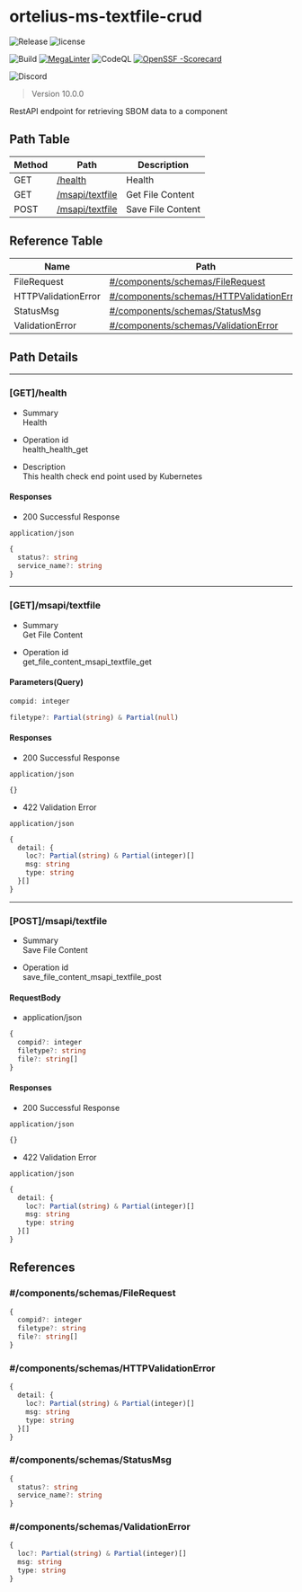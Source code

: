 # ortelius-ms-textfile-crud
![Release](https://img.shields.io/github/v/release/ortelius/ms-textfile-crud?sort=semver)
![license](https://img.shields.io/github/license/ortelius/.github)

![Build](https://img.shields.io/github/actions/workflow/status/ortelius/ms-textfile-crud/build-push-chart.yml)
[![MegaLinter](https://github.com/ortelius/ms-textfile-crud/workflows/MegaLinter/badge.svg?branch=main)](https://github.com/ortelius/ms-textfile-crud/actions?query=workflow%3AMegaLinter+branch%3Amain)
![CodeQL](https://github.com/ortelius/ms-textfile-crud/workflows/CodeQL/badge.svg)
[![OpenSSF
-Scorecard](https://api.securityscorecards.dev/projects/github.com/ortelius/ms-textfile-crud/badge)](https://api.securityscorecards.dev/projects/github.com/ortelius/ms-textfile-crud)

![Discord](https://img.shields.io/discord/722468819091849316)

> Version 10.0.0

RestAPI endpoint for retrieving SBOM data to a component

## Path Table

| Method | Path | Description |
| --- | --- | --- |
| GET | [/health](#gethealth) | Health |
| GET | [/msapi/textfile](#getmsapitextfile) | Get File Content |
| POST | [/msapi/textfile](#postmsapitextfile) | Save File Content |

## Reference Table

| Name | Path | Description |
| --- | --- | --- |
| FileRequest | [#/components/schemas/FileRequest](#componentsschemasfilerequest) |  |
| HTTPValidationError | [#/components/schemas/HTTPValidationError](#componentsschemashttpvalidationerror) |  |
| StatusMsg | [#/components/schemas/StatusMsg](#componentsschemasstatusmsg) |  |
| ValidationError | [#/components/schemas/ValidationError](#componentsschemasvalidationerror) |  |

## Path Details

***

### [GET]/health

- Summary  
Health

- Operation id  
health_health_get

- Description  
This health check end point used by Kubernetes

#### Responses

- 200 Successful Response

`application/json`

```typescript
{
  status?: string
  service_name?: string
}
```

***

### [GET]/msapi/textfile

- Summary  
Get File Content

- Operation id  
get_file_content_msapi_textfile_get

#### Parameters(Query)

```typescript
compid: integer
```

```typescript
filetype?: Partial(string) & Partial(null)
```

#### Responses

- 200 Successful Response

`application/json`

```typescript
{}
```

- 422 Validation Error

`application/json`

```typescript
{
  detail: {
    loc?: Partial(string) & Partial(integer)[]
    msg: string
    type: string
  }[]
}
```

***

### [POST]/msapi/textfile

- Summary  
Save File Content

- Operation id  
save_file_content_msapi_textfile_post

#### RequestBody

- application/json

```typescript
{
  compid?: integer
  filetype?: string
  file?: string[]
}
```

#### Responses

- 200 Successful Response

`application/json`

```typescript
{}
```

- 422 Validation Error

`application/json`

```typescript
{
  detail: {
    loc?: Partial(string) & Partial(integer)[]
    msg: string
    type: string
  }[]
}
```

## References

### #/components/schemas/FileRequest

```typescript
{
  compid?: integer
  filetype?: string
  file?: string[]
}
```

### #/components/schemas/HTTPValidationError

```typescript
{
  detail: {
    loc?: Partial(string) & Partial(integer)[]
    msg: string
    type: string
  }[]
}
```

### #/components/schemas/StatusMsg

```typescript
{
  status?: string
  service_name?: string
}
```

### #/components/schemas/ValidationError

```typescript
{
  loc?: Partial(string) & Partial(integer)[]
  msg: string
  type: string
}
```
